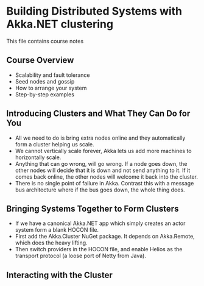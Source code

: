 # Building Distributed Systems with Akka.NET clustering

This file contains course notes

## Course Overview

- Scalability and fault tolerance
- Seed nodes and gossip
- How to arrange your system
- Step-by-step examples

## Introducing Clusters and What They Can Do for You

- All we need to do is bring extra nodes online and they automatically form a cluster helping us scale.
- We cannot vertically scale forever, Akka lets us add more machines to horizontally scale.
- Anything that can go wrong, will go wrong. If a node goes down, the other nodes will decide that it is down and not send anything to it. If it comes back online, the other nodes will welcome it back into the cluster.
- There is no single point of failure in Akka. Contrast this with a message bus architecture where if the bus goes down, the whole thing does.

## Bringing Systems Together to Form Clusters

- If we have a canonical Akka.NET app which simply creates an actor system form a blank HOCON file.
- First add the Akka.Cluster NuGet package. It depends on Akka.Remote, which does the heavy lifting.
- Then switch providers in the HOCON file, and enable Helios as the transport protocol (a loose port of Netty from Java).

## Interacting with the Cluster

